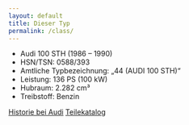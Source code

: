 ```yaml
---
layout: default
title: Dieser Typ
permalink: /class/
---
```


* Audi 100 STH (1986 – 1990)
* HSN/TSN: 0588/393
* Amtliche Typbezeichnung: „44 (AUDI 100 STH)“
* Leistung: 136 PS (100 kW)
* Hubraum: 2.282 cm³
* Treibstoff: Benzin

[Historie bei Audi](http://www.audi.com/corporate/de/unternehmen/historie/modelle/audi-100-1982-01.html)
[Teilekatalog](https://audi.7zap.com/de/rdw/audi+100+avant/a100/1987-73/)
